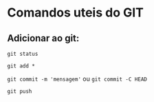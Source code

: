 # Comandos uteis do GIT

## Adicionar ao git:
`git status`

`git add *`

`git commit -m 'mensagem'` ou `git commit -C HEAD`

`git push`
